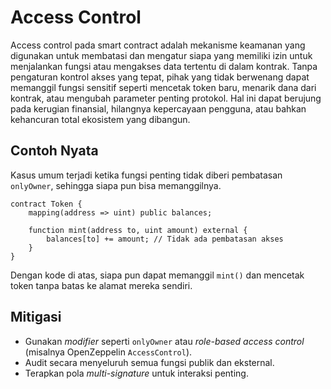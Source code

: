 # Access Control

Access control pada smart contract adalah mekanisme keamanan yang digunakan untuk membatasi dan mengatur siapa yang memiliki izin untuk menjalankan fungsi atau mengakses data tertentu di dalam kontrak. Tanpa pengaturan kontrol akses yang tepat, pihak yang tidak berwenang dapat memanggil fungsi sensitif seperti mencetak token baru, menarik dana dari kontrak, atau mengubah parameter penting protokol. Hal ini dapat berujung pada kerugian finansial, hilangnya kepercayaan pengguna, atau bahkan kehancuran total ekosistem yang dibangun.

## Contoh Nyata

Kasus umum terjadi ketika fungsi penting tidak diberi pembatasan `onlyOwner`, sehingga siapa pun bisa memanggilnya.

```solidity
contract Token {
    mapping(address => uint) public balances;

    function mint(address to, uint amount) external {
        balances[to] += amount; // Tidak ada pembatasan akses
    }
}
```

Dengan kode di atas, siapa pun dapat memanggil `mint()` dan mencetak token tanpa batas ke alamat mereka sendiri.

## Mitigasi

- Gunakan _modifier_ seperti `onlyOwner` atau _role-based access control_ (misalnya OpenZeppelin `AccessControl`).
- Audit secara menyeluruh semua fungsi publik dan eksternal.
- Terapkan pola _multi-signature_ untuk interaksi penting.
